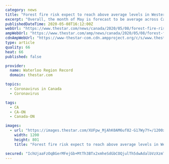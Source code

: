 ```yaml
---
category: news
title: "Forest fire risk expect to reach above average levels in Western Canada, parts of Ontario"
excerpt: "Overall, the month of May is forecast to be average across Canada; however, moving into June, Natural Resources Canada notes there are “above average"
publishedDateTime: 2020-05-08T16:12:00Z
webUrl: "https://www.thestar.com/news/canada/2020/05/08/forest-fire-risk-expect-to-reach-above-average-levels-in-western-canada-parts-of-ontario.html"
ampWebUrl: "https://www.thestar.com/amp/news/canada/2020/05/08/forest-fire-risk-expect-to-reach-above-average-levels-in-western-canada-parts-of-ontario.html"
cdnAmpWebUrl: "https://www-thestar-com.cdn.ampproject.org/c/s/www.thestar.com/amp/news/canada/2020/05/08/forest-fire-risk-expect-to-reach-above-average-levels-in-western-canada-parts-of-ontario.html"
type: article
quality: 66
heat: 66
published: false

provider:
  name: Waterloo Region Record
  domain: thestar.com

topics:
  - Coronavirus in Canada
  - Coronavirus

tags:
  - CA
  - CA-ON
  - Canada-ON

images:
  - url: "https://images.thestar.com/XUFpw_MjAhK0AM6uf82-G17Wy7Y=/1200x801/smart/filters:cb(1588954282198)/https://www.thestar.com/content/dam/thestar/news/canada/2020/05/08/forest-fire-risk-expect-to-reach-above-average-levels-in-western-canada-parts-of-ontario/saskatchewan_fire.jpg"
    width: 1200
    height: 801
    title: "Forest fire risk expect to reach above average levels in Western Canada, parts of Ontario"

secured: "IchUjaaFzOqBGerMFejGb+MtTh3BTx2xmheSdGbCOQjulTh5dwAdalbVzXzmT01yaVq/bJbeXYYLZQZBZFVddkFs+kWdEtqPOWsKJNhUSYsMCBpAopkiJV1/wWTWrr3PflsTyyvifYzUDCYTQl/4G/Bx7jK2xjH69qqmLVuwqC6HWNYnPd57z2y6OYo+IyqqHH3W2LoXZsy0QiBiB7tZ3tdzhtr7y15XcmaDEZ7v6cHxgwtNfk6euWBfyxe4SvygroiZ+ppRnRbZ5aFSIgUn2qN2iiPIqdNDpjSmq2WQDe/3/7gzjKPhFVbUzvioGmHTo53eMGZiv4djGzCmUq1aTywtMFNHjbq9rQ0e4xB0HT8BJToepT4xP5B6G67QcYbPSeIxunvQ8X8OIMnA3A3DOek/10XMml0bVDYkUq74BOgfOMYzr7x52EL6b6PMHjUHwRK47u32Z4PQwbjHWMjpqqkSEtw64uHkBHQslDGCZ28=;V7d40PG9uXqSDaFhR01+pQ=="
---
```


